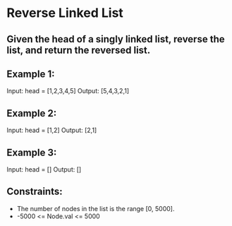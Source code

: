 # Reverse Linked List

## Given the head of a singly linked list, reverse the list, and return the reversed list.

 
## Example 1:


Input: head = [1,2,3,4,5]
Output: [5,4,3,2,1]

## Example 2:


Input: head = [1,2]
Output: [2,1]

## Example 3:

Input: head = []
Output: []
 
## Constraints:

- The number of nodes in the list is the range [0, 5000].
- -5000 <= Node.val <= 5000